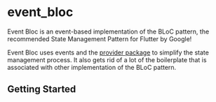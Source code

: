 # event_bloc

Event Bloc is an event-based implementation of the BLoC pattern, the recommended State Management Pattern for Flutter by Google!

Event Bloc uses events and the [provider package](https://pub.dev/packages/provider) to simplify the state management process. It also gets rid of a lot of the boilerplate that is associated with other implementation of the BLoC pattern.

## Getting Started
